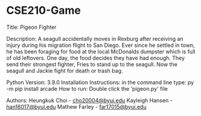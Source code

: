 # CSE210-Game
Title: Pigeon Fighter

Description: A seagull accidentally moves in Rexburg after receiving an injury during his migration flight to San Diego.
Ever since he settled in town, he has been foraging for food at the local McDonalds dumpster which is full of old leftovers.
One day, the food decides they have had enough. They send their strongest fighter, Fries to stand up to the seagull.
Now the seagull and Jackie fight for death or trash bag.

Python Version: 3.9.0 
Installation Instructions: in the command line type: py -m pip install arcade
How to run: Double click the 'pigeon.py' file

Authors:
Heungkuk Choi - cho20004@byui.edu
Kayleigh Hansen - han16017@byui.edu
Mathew Farley - far17015@byui.edu
